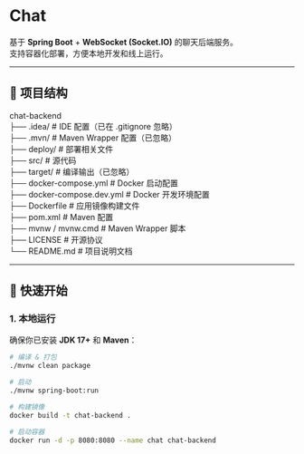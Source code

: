 # Chat

基于 **Spring Boot** + **WebSocket (Socket.IO)** 的聊天后端服务。  
支持容器化部署，方便本地开发和线上运行。

---

## 📂 项目结构
chat-backend  
├── .idea/ # IDE 配置（已在 .gitignore 忽略）  
├── .mvn/ # Maven Wrapper 配置（已忽略）  
├── deploy/ # 部署相关文件  
├── src/ # 源代码  
├── target/ # 编译输出（已忽略）  
├── docker-compose.yml # Docker 启动配置  
├── docker-compose.dev.yml # Docker 开发环境配置  
├── Dockerfile # 应用镜像构建文件  
├── pom.xml # Maven 配置  
├── mvnw / mvnw.cmd # Maven Wrapper 脚本  
├── LICENSE # 开源协议  
└── README.md # 项目说明文档  



---

## 🚀 快速开始

### 1. 本地运行

确保你已安装 **JDK 17+** 和 **Maven**：

```bash
# 编译 & 打包
./mvnw clean package

# 启动
./mvnw spring-boot:run

# 构建镜像
docker build -t chat-backend .

# 启动容器
docker run -d -p 8080:8080 --name chat chat-backend

